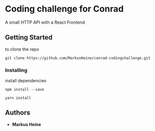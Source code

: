 # Coding challenge for Conrad 

A small HTTP API with a React Frontend

## Getting Started

to clone the repo 

```
git clone https://github.com/MarkusHeine/conrad-codingchallenge.git
```



### Installing

install dependencies

```
npm install --save
```

```
yarn install
```

## Authors

* **Markus Heine**
